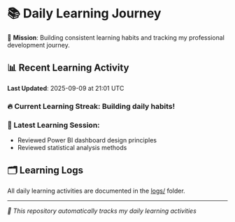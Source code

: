 # 📚 Daily Learning Journey

🎯 **Mission**: Building consistent learning habits and tracking my professional development journey.

## 📊 Recent Learning Activity

**Last Updated**: 2025-09-09 at 21:01 UTC

### 🔥 Current Learning Streak: Building daily habits!

### 📝 Latest Learning Session:
- Reviewed Power BI dashboard design principles
- Reviewed statistical analysis methods

## 🗂️ Learning Logs

All daily learning activities are documented in the [logs/](./logs/) folder.

---
*🤖 This repository automatically tracks my daily learning activities*
